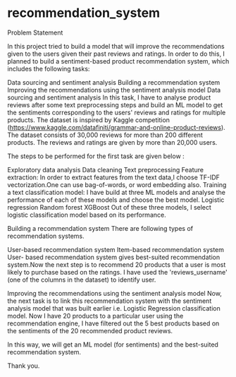 # recommendation_system
Problem Statement

In this project tried to build a model that will improve the recommendations given to the users given their past reviews and ratings. In order to do this, I planned to build a sentiment-based product recommendation system, which includes the following tasks:

Data sourcing and sentiment analysis
Building a recommendation system
Improving the recommendations using the sentiment analysis model
Data sourcing and sentiment analysis In this task, I have to analyse product reviews after some text preprocessing steps and build an ML model to get the sentiments corresponding to the users' reviews and ratings for multiple products. The dataset is inspired by Kaggle competition (https://www.kaggle.com/datafiniti/grammar-and-online-product-reviews). The dataset consists of 30,000 reviews for more than 200 different products. The reviews and ratings are given by more than 20,000 users.

The steps to be performed for the first task are given below :

Exploratory data analysis
Data cleaning
Text preprocessing
Feature extraction: In order to extract features from the text data,I choose TF-IDF vectorization.One can use bag-of-words, or word embedding also.
Training a text classification model: I have build at three ML models and analyse the performance of each of these models and choose the best model.
Logistic regression
Random forest
XGBoost
Out of these three models, I select logistic classification model based on its performance.

Building a recommendation system There are following types of recommendation systems.

User-based recommendation system
Item-based recommendation system
User- based recommendation system gives best-suited recommendation system.Now the next step is to recommend 20 products that a user is most likely to purchase based on the ratings. I have used the 'reviews_username' (one of the columns in the dataset) to identify user.

Improving the recommendations using the sentiment analysis model Now, the next task is to link this recommendation system with the sentiment analysis model that was built earlier i.e. Logistic Regression classification model. Now I have 20 products to a particular user using the recommendation engine, I have filtered out the 5 best products based on the sentiments of the 20 recommended product reviews.

In this way, we will get an ML model (for sentiments) and the best-suited recommendation system.

Thank you.

